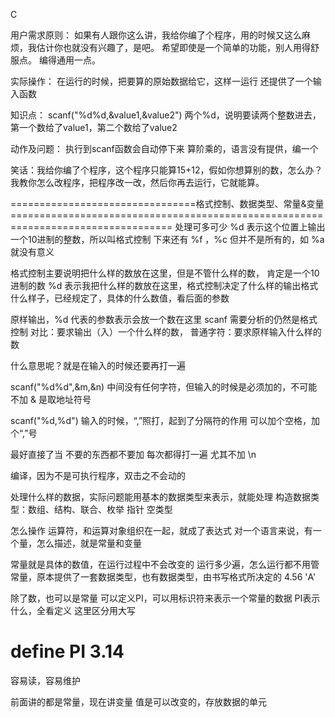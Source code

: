C

用户需求原则：
如果有人跟你这么讲，我给你编了个程序，用的时候又这么麻烦，我估计你也就没有兴趣了，是吧。
希望即使是一个简单的功能，别人用得舒服点。
编得通用一点。

实际操作：
在运行的时候，把要算的原始数据给它，这样一运行
还提供了一个输入函数

知识点：
scanf("%d%d,&value1,&value2")  两个%d，说明要读两个整数进去，
第一个数给了value1，第二个数给了value2

动作及问题：
执行到scanf函数会自动停下来
算阶乘的，语言没有提供，编一个

笑话：我给你编了个程序，这个程序只能算15+12，假如你想算别的数，怎么办？我教你怎么改程序，把程序改一改，然后你再去运行，它就能算。

================================格式控制、数据类型、常量&变量==================================================================================
处理可多可少
%d 表示这个位置上输出一个10进制的整数，所以叫格式控制
下来还有 %f ，%c 但并不是所有的，如 %a 就没有意义

格式控制主要说明把什么样的数放在这里，但是不管什么样的数，
肯定是一个10进制的数	
%d 表示我把什么样的数放在这里，格式控制决定了什么样的输出格式
什么样子，已经规定了，具体的什么数值，看后面的参数

原样输出，%d 代表的参数表示会放一个数在这里
scanf 
需要分析的仍然是格式控制
对比：要求输出（入）一个什么样的数，
普通字符：要求原样输入什么样的数

什么意思呢？就是在输入的时候还要再打一遍

scanf("%d%d",&m,&n) 中间没有任何字符，但输入的时候是必须加的，不可能不加
& 是取地址符号

scanf("%d,%d") 输入的时候，“,”照打，起到了分隔符的作用
可以加个空格，加个“,”号

最好直接了当
不要的东西都不要加
每次都得打一遍
尤其不加 \n

编译，因为不是可执行程序，双击之不会动的

处理什么样的数据，实际问题能用基本的数据类型来表示，就能处理
构造数据类型：数组、结构、联合、枚举
指针 空类型

怎么操作 运算符，和运算对象组织在一起，就成了表达式
对一个语言来说，有一个量，怎么描述，就是常量和变量

常量就是具体的数值，在运行过程中不会改变的
运行多少遍，怎么运行都不用管
常量，原本提供了一套数据类型，也有数据类型，由书写格式所决定的 4.56 'A'

除了数，也可以是常量
可以定义PI，可以用标识符来表示一个常量的数据
PI表示什么，全看定义
这里区分用大写

# define PI 3.14
容易读，容易维护

前面讲的都是常量，现在讲变量
值是可以改变的，存放数据的单元
